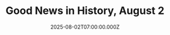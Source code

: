 ---
title: "Good News in History, August 2"
date: 2025-08-02T07:00:00.000Z
category: Human Kindness
externalLink: "https://www.goodnewsnetwork.org/events060802/"
image: ""
excerpt: "82 years ago today, in combat with the Japanese during the Solomon Islands Campaign in World War II, Patrol torpedo boat PT-109 was rammed by the Japanese Destroyer Amagiri. It’s commanding officer, a certain Lieutenant John F. Kennedy, undertook almost single-handedly to rescued his crew of 12 men, saving all but two in the process, while being […] The post…"
---